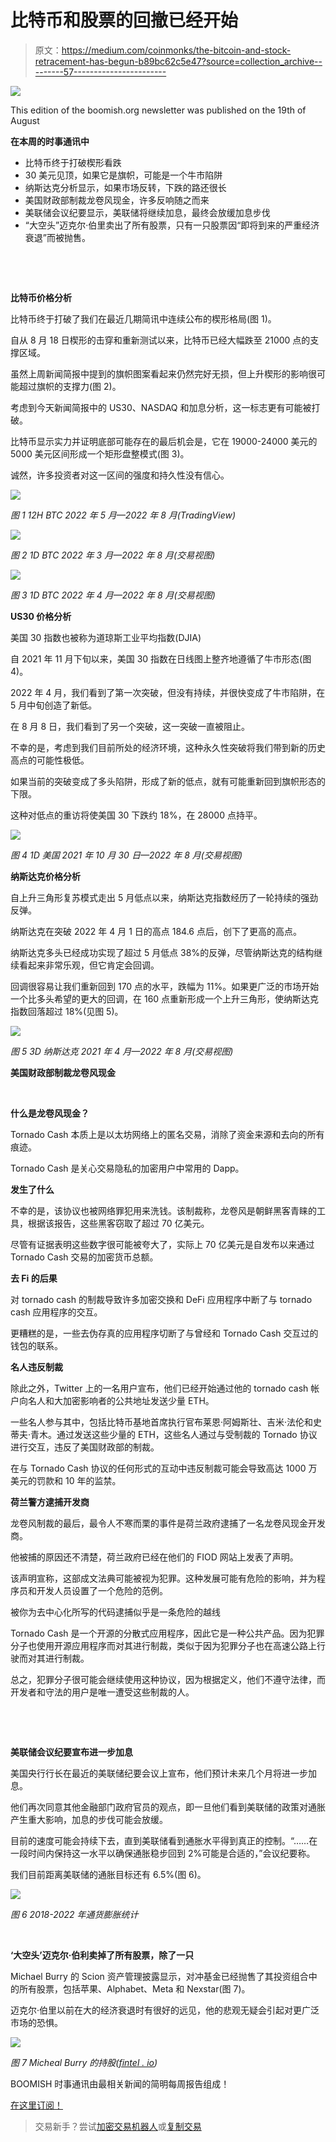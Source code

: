 # 比特币和股票的回撤已经开始

> 原文：<https://medium.com/coinmonks/the-bitcoin-and-stock-retracement-has-begun-b89bc62c5e47?source=collection_archive---------57----------------------->

![](img/3ca6dde3fc1ce2cdd8e7a55b13d74ddb.png)

This edition of the boomish.org newsletter was published on the 19th of August

**在本周的时事通讯中**

*   比特币终于打破楔形看跌
*   30 美元见顶，如果它是旗帜，可能是一个牛市陷阱
*   纳斯达克分析显示，如果市场反转，下跌的路还很长
*   美国财政部制裁龙卷风现金，许多反响随之而来
*   美联储会议纪要显示，美联储将继续加息，最终会放缓加息步伐
*   “大空头”迈克尔·伯里卖出了所有股票，只有一只股票因“即将到来的严重经济衰退”而被抛售。

‍

‍

**比特币价格分析**

比特币终于打破了我们在最近几期简讯中连续公布的楔形格局(图 1)。

自从 8 月 18 日楔形的击穿和重新测试以来，比特币已经大幅跌至 21000 点的支撑区域。

虽然上周新闻简报中提到的旗帜图案看起来仍然完好无损，但上升楔形的影响很可能超过旗帜的支撑力(图 2)。

考虑到今天新闻简报中的 US30、NASDAQ 和加息分析，这一标志更有可能被打破。

比特币显示实力并证明底部可能存在的最后机会是，它在 19000-24000 美元的 5000 美元区间形成一个矩形盘整模式(图 3)。

诚然，许多投资者对这一区间的强度和持久性没有信心。

![](img/d2b8e51159af2f03e74efc6aa30e6660.png)

*图 1 12H BTC 2022 年 5 月—2022 年 8 月(TradingView)*

![](img/a4c7c4e5e93ed058cea1e82f947ac434.png)

*图 2 1D BTC 2022 年 3 月—2022 年 8 月(交易视图)*

![](img/a59ea2abf044a123b9d63f1712fefaf7.png)

*图 3 1D BTC 2022 年 4 月—2022 年 8 月(交易视图)*

**US30 价格分析**

美国 30 指数也被称为道琼斯工业平均指数(DJIA)

自 2021 年 11 月下旬以来，美国 30 指数在日线图上整齐地遵循了牛市形态(图 4)。

2022 年 4 月，我们看到了第一次突破，但没有持续，并很快变成了牛市陷阱，在 5 月中旬创造了新低。

在 8 月 8 日，我们看到了另一个突破，这一突破一直被阻止。

不幸的是，考虑到我们目前所处的经济环境，这种永久性突破将我们带到新的历史高点的可能性极低。

如果当前的突破变成了多头陷阱，形成了新的低点，就有可能重新回到旗帜形态的下限。

这种对低点的重访将使美国 30 下跌约 18%，在 28000 点持平。

![](img/834dd729f69f54d086b646be0c8b8d77.png)

*图 4 1D 美国 2021 年 10 月 30 日—2022 年 8 月(交易视图)*

**纳斯达克价格分析**

自上升三角形复苏模式走出 5 月低点以来，纳斯达克指数经历了一轮持续的强劲反弹。

纳斯达克在突破 2022 年 4 月 1 日的高点 184.6 点后，创下了更高的高点。

纳斯达克多头已经成功实现了超过 5 月低点 38%的反弹，尽管纳斯达克的结构继续看起来非常乐观，但它肯定会回调。

回调很容易让我们重新回到 170 点的水平，跌幅为 11%。如果更广泛的市场开始一个比多头希望的更大的回调，在 160 点重新形成一个上升三角形，使纳斯达克指数回落超过 18%(见图 5)。

![](img/7d1f7fa6cf35e57ab075c8cf0176ee2e.png)

*图 5 3D 纳斯达克 2021 年 4 月—2022 年 8 月(交易视图)*

**美国财政部制裁龙卷风现金**

‍

**什么是龙卷风现金？**

Tornado Cash 本质上是以太坊网络上的匿名交易，消除了资金来源和去向的所有痕迹。

Tornado Cash 是关心交易隐私的加密用户中常用的 Dapp。

**发生了什么**

不幸的是，该协议也被网络罪犯用来洗钱。该制裁称，龙卷风是朝鲜黑客青睐的工具，根据该报告，这些黑客窃取了超过 70 亿美元。

尽管有证据表明这些数字很可能被夸大了，实际上 70 亿美元是自发布以来通过 Tornado Cash 交易的加密货币总额。

**去 Fi 的后果**

对 tornado cash 的制裁导致许多加密交换和 DeFi 应用程序中断了与 tornado cash 应用程序的交互。

更糟糕的是，一些去伪存真的应用程序切断了与曾经和 Tornado Cash 交互过的钱包的联系。

**名人违反制裁**

除此之外，Twitter 上的一名用户宣布，他们已经开始通过他的 tornado cash 帐户向名人和大加密影响者的公共地址发送少量 ETH。

一些名人参与其中，包括比特币基地首席执行官布莱恩·阿姆斯壮、吉米·法伦和史蒂夫·青木。通过发送这些少量的 ETH，这些名人通过与受制裁的 Tornado 协议进行交互，违反了美国财政部的制裁。

在与 Tornado Cash 协议的任何形式的互动中违反制裁可能会导致高达 1000 万美元的罚款和 10 年的监禁。

**荷兰警方逮捕开发商**

龙卷风制裁的最后，最令人不寒而栗的事件是荷兰政府逮捕了一名龙卷风现金开发商。

他被捕的原因还不清楚，荷兰政府已经在他们的 FIOD 网站上发表了声明。

该声明宣称，这部成文法典可能被视为犯罪。这种发展可能有危险的影响，并为程序员和开发人员设置了一个危险的范例。

被你为去中心化所写的代码逮捕似乎是一条危险的越线

Tornado Cash 是一个开源的分散式应用程序，因此它是一种公共产品。因为犯罪分子也使用开源应用程序而对其进行制裁，类似于因为犯罪分子也在高速公路上行驶而对其进行制裁。

总之，犯罪分子很可能会继续使用这种协议，因为根据定义，他们不遵守法律，而开发者和守法的用户是唯一遭受这些制裁的人。

‍

‍

**美联储会议纪要宣布进一步加息**

美国央行行长在最近的美联储纪要会议上宣布，他们预计未来几个月将进一步加息。

他们再次同意其他金融部门政府官员的观点，即一旦他们看到美联储的政策对通胀产生重大影响，加息的步伐可能会放缓。

目前的速度可能会持续下去，直到美联储看到通胀水平得到真正的控制。“……在一段时间内保持这一水平以确保通胀稳步回到 2%可能是合适的，”会议纪要称。

我们目前距离美联储的通胀目标还有 6.5%(图 6)。

![](img/1bca5a40ed84a9a72c1649dce4f53e1d.png)

*图 6 2018-2022 年通货膨胀统计*

‍

**‘大空头’迈克尔·伯利卖掉了所有股票，除了一只**

Michael Burry 的 Scion 资产管理披露显示，对冲基金已经抛售了其投资组合中的所有股票，包括苹果、Alphabet、Meta 和 Nexstar(图 7)。

迈克尔·伯里以前在大的经济衰退时有很好的远见，他的悲观无疑会引起对更广泛市场的恐惧。

![](img/f560fc4d60c6bbb89943b4f04bd1993a.png)

*图 7 Micheal Burry 的持股(*[*fintel . io*](http://fintel.io/)*)*

BOOMISH 时事通讯由最相关新闻的简明每周报告组成！

[在这里订阅！](https://www.boomish.org/newsletter)

> 交易新手？尝试[加密交易机器人](/coinmonks/crypto-trading-bot-c2ffce8acb2a)或[复制交易](/coinmonks/top-10-crypto-copy-trading-platforms-for-beginners-d0c37c7d698c)
